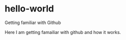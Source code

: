 # hello-world
Getting familiar with Github

Here I am getting famailiar with github and how it works.
